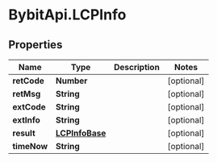 # BybitApi.LCPInfo

## Properties
Name | Type | Description | Notes
------------ | ------------- | ------------- | -------------
**retCode** | **Number** |  | [optional] 
**retMsg** | **String** |  | [optional] 
**extCode** | **String** |  | [optional] 
**extInfo** | **String** |  | [optional] 
**result** | [**LCPInfoBase**](LCPInfoBase.md) |  | [optional] 
**timeNow** | **String** |  | [optional] 


